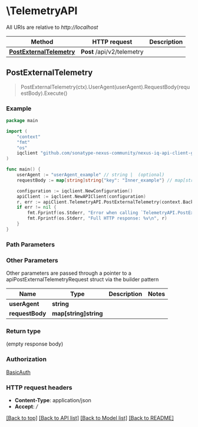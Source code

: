 # \TelemetryAPI

All URIs are relative to *http://localhost*

Method | HTTP request | Description
------------- | ------------- | -------------
[**PostExternalTelemetry**](TelemetryAPI.md#PostExternalTelemetry) | **Post** /api/v2/telemetry | 



## PostExternalTelemetry

> PostExternalTelemetry(ctx).UserAgent(userAgent).RequestBody(requestBody).Execute()



### Example

```go
package main

import (
    "context"
    "fmt"
    "os"
    iqclient "github.com/sonatype-nexus-community/nexus-iq-api-client-go"
)

func main() {
    userAgent := "userAgent_example" // string |  (optional)
    requestBody := map[string]string{"key": "Inner_example"} // map[string]string |  (optional)

    configuration := iqclient.NewConfiguration()
    apiClient := iqclient.NewAPIClient(configuration)
    r, err := apiClient.TelemetryAPI.PostExternalTelemetry(context.Background()).UserAgent(userAgent).RequestBody(requestBody).Execute()
    if err != nil {
        fmt.Fprintf(os.Stderr, "Error when calling `TelemetryAPI.PostExternalTelemetry``: %v\n", err)
        fmt.Fprintf(os.Stderr, "Full HTTP response: %v\n", r)
    }
}
```

### Path Parameters



### Other Parameters

Other parameters are passed through a pointer to a apiPostExternalTelemetryRequest struct via the builder pattern


Name | Type | Description  | Notes
------------- | ------------- | ------------- | -------------
 **userAgent** | **string** |  | 
 **requestBody** | **map[string]string** |  | 

### Return type

 (empty response body)

### Authorization

[BasicAuth](../README.md#BasicAuth)

### HTTP request headers

- **Content-Type**: application/json
- **Accept**: */*

[[Back to top]](#) [[Back to API list]](../README.md#documentation-for-api-endpoints)
[[Back to Model list]](../README.md#documentation-for-models)
[[Back to README]](../README.md)

